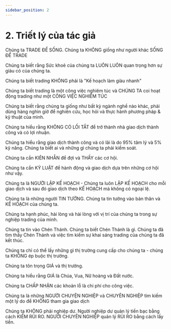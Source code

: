 ```yaml
---
sidebar_position: 2
---
```

# 2. Triết lý của tác giả
Chúng ta TRADE ĐỂ SỐNG. Chúng ta KHÔNG giống như người khác SỐNG ĐỂ TRADE

Chúng ta biết rằng Sức khoẻ của chúng ta LUÔN LUÔN quan trọng hơn sự giàu có của chúng ta.

Chúng ta biết trading KHÔNG phải là "Kế hoạch làm giàu nhanh"

Chúng ta biết trading là một công việc nghiêm túc và CHÚNG TA coi hoạt động trading như một CÔNG VIỆC NGHIÊM TÚC

Chúng ta biết rằng chúng ta giống như bất kỳ ngành nghề nào khác, phải dùng hàng nghìn giờ để nghiên cứu, học hỏi và thực hành phương pháp & kỹ thuật của mình.

Chúng ta hiểu rằng KHÔNG CÓ LỐI TẮT để trở thành nhà giao dịch thành công và có lợi nhuận.

Chúng ta hiểu rằng giao dịch thành công và có lãi là do 95% tâm lý và 5% kỹ năng. Chúng ta biết ai và những gì chúng ta phải kiểm soát.

Chúng ta cần KIÊN NHẪN để đợi và THẤY các cơ hội.

Chúng ta cần KỶ LUẬT để hành động và giao dịch dựa trên những cơ hội như vậy.

Chúng ta là NGƯỜI LẬP KẾ HOẠCH - Chúng ta luôn LẬP KẾ HOẠCH cho mỗi giao dịch và sau đó giao dịch theo KẾ HOẠCH mà không có ngoại lệ.

Chúng ta là những người TIN TƯỞNG. Chúng ta tin tưởng vào bản thân và KẾ HOẠCH của chúng ta.

Chúng ta hạnh phúc, hài lòng và hài lòng với vị trí của chúng ta trong sự nghiệp trading của mình.

Chúng ta tin vào Chén Thánh. Chúng ta biết Chén Thánh là gì. Chúng ta đã tìm thấy Chén Thánh và việc tìm kiếm sự khai sáng trading của chúng ta đã kết thúc.

Chúng ta chỉ có thể lấy những gì thị trường cung cấp cho chúng ta - chúng ta KHÔNG ép buộc thị trường.

Chúng ta tôn trọng GIÁ và thị trường.

Chúng ta hiểu rằng GIÁ là Chúa, Vua, Nữ hoàng và Đất nước.

Chúng ta CHẤP NHẬN các khoản lỗ là chi phí cho công việc.

Chúng ta là những NGƯỜI CHUYỆN NGHIỆP và CHUYÊN NGHIỆP tìm kiếm một lý do để KHÔNG tham gia giao dịch

Chúng ta KHÔNG phải nghiệp dư. Người nghiệp dư quản lý tiền bạc bằng cách KIỂM RỦI RO. NGƯỜI CHUYÊN NGHIỆP quản lý RỦI RO bằng cách lấy tiền.
